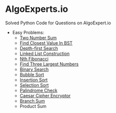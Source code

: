 # AlgoExperts.io
Solved Python Code for Questions on AlgoExpert.io
- Easy Problems:
  - [Two Number Sum](Easy/TwoNumberSum.py)
  - [Find Closest Value In BST](Easy/FindClosestValueInBST.py)
  - [Depth-first Search](Easy/DepthFirstSearch.py)
  - [Linked List Construction](Easy/LinkedListConstruction.py)
  - [Nth Fibonacci](Easy/NthFibonacci.py)
  - [Find Three Largest Numbers](Easy/ThreeLargest.py)
  - [Binary Search](Easy/BinarySearch.py)
  - [Bubble Sort](Easy/BubbleSort.py)
  - [Insertion Sort](Easy/InsertionSort.py)
  - [Selection Sort](Easy/SelectionSort.py)
  - [Palindrome Check](Easy/PalindromeCheck.py)
  - [Caesar Cipher Encryptor](Easy/CaesarCipherEncryptor.py)
  - [Branch Sum](Easy/BranchSum.py)
  - Product Sum
  